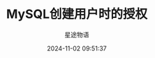 ---
title: MySQL创建用户时的授权
date: 2024-11-02 09:51:37
permalink: /pages/mysql7/
categories:
  - 运维
  - MySQL
tags:
  - MySQL
author: 星途物语
---